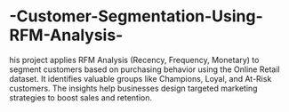 # -Customer-Segmentation-Using-RFM-Analysis-
his project applies RFM Analysis (Recency, Frequency, Monetary) to segment customers based on purchasing behavior using the Online Retail dataset. It identifies valuable groups like Champions, Loyal, and At-Risk customers. The insights help businesses design targeted marketing strategies to boost sales and retention.
